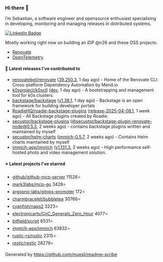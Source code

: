 ### Hi there 👋

I’m Sebastian, a software engineer and opensource enthusiast specialising in developing, monitoring and managing releases in distributed systems.    

[![Linkedin Badge](https://img.shields.io/badge/-LinkedIn-blue?style=flat&logo=Linkedin&logoColor=white&link=https://www.linkedin.com/in/sebastian-poxhofer/)](https://www.linkedin.com/in/sebastian-poxhofer/)

Mostly working right now on building an IDP @n26 and these OSS projects:
- [Renovate](https://github.com/renovatebot/renovate)
- [OpenTelemetry](https://github.com/open-telemetry)



#### 🚀 Latest releases I've contributed to

- [renovatebot/renovate](https://github.com/renovatebot/renovate) ([39.250.3](https://github.com/renovatebot/renovate/releases/tag/39.250.3), 1 day ago) - Home of the Renovate CLI: Cross-platform Dependency Automation by Mend.io
- [k0sproject/k0sctl](https://github.com/k0sproject/k0sctl) ([dev](https://github.com/k0sproject/k0sctl/releases/tag/dev), 1 day ago) - A bootstrapping and management tool for k0s clusters.
- [backstage/backstage](https://github.com/backstage/backstage) ([v1.38.1](https://github.com/backstage/backstage/releases/tag/v1.38.1), 1 day ago) - Backstage is an open framework for building developer portals
- [RoadieHQ/roadie-backstage-plugins](https://github.com/RoadieHQ/roadie-backstage-plugins) ([release-2025-04-08.1](https://github.com/RoadieHQ/roadie-backstage-plugins/releases/tag/release-2025-04-08.1), 1 week ago) - All Backstage plugins created by Roadie.
- [secustor/backstage-plugins](https://github.com/secustor/backstage-plugins) ([@secustor/backstage-plugin-renovate-node@0.5.3](https://github.com/secustor/backstage-plugins/releases/tag/%40secustor/backstage-plugin-renovate-node%400.5.3), 2 weeks ago) - contains backstage plugins written and maintained by myself
- [secustor/helm-charts](https://github.com/secustor/helm-charts) ([immich-0.5.7](https://github.com/secustor/helm-charts/releases/tag/immich-0.5.7), 2 weeks ago) - Contains Helm charts maintained by myself
- [immich-app/immich](https://github.com/immich-app/immich) ([v1.131.3](https://github.com/immich-app/immich/releases/tag/v1.131.3), 2 weeks ago) - High performance self-hosted photo and video management solution.

#### ⭐ Latest projects I've starred

- [github/github-mcp-server](https://github.com/github/github-mcp-server) 11526⭐
- [mark3labs/mcp-go](https://github.com/mark3labs/mcp-go) 3428⭐
- [argoproj-labs/gitops-promoter](https://github.com/argoproj-labs/gitops-promoter) 172⭐
- [charmbracelet/bubbletea](https://github.com/charmbracelet/bubbletea) 30766⭐
- [cyanfish/naps2](https://github.com/cyanfish/naps2) 3223⭐
- [electronicarts/CnC_Generals_Zero_Hour](https://github.com/electronicarts/CnC_Generals_Zero_Hour) 4077⭐
- [bitfield/script](https://github.com/bitfield/script) 6531⭐
- [immich-app/immich](https://github.com/immich-app/immich) 63832⭐
- [rustic-rs/rustic](https://github.com/rustic-rs/rustic) 2315⭐
- [restic/restic](https://github.com/restic/restic) 28279⭐



Generated by https://github.com/muesli/readme-scribe
